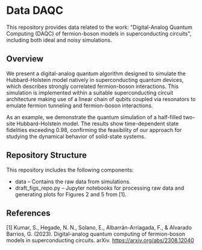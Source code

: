 # Data DAQC
This repository provides data related to the work: "Digital-Analog Quantum Computing (DAQC) of fermion-boson models in superconducting circuits", including both ideal and noisy simulations.

## Overview
We present a digital-analog quantum algorithm designed to simulate the Hubbard-Holstein model natively in superconducting quantum devices, which describes strongly correlated fermion-boson interactions. This simulation is implemented within a suitable superconducting circuit architecture making use of a linear chain of qubits coupled via resonators to emulate fermion tunneling and fermion-boson interactions.

As an example, we demonstrate the quantum simulation of a half-filled two-site Hubbard-Holstein model. The results show time-dependent state fidelities exceeding 0.98, confirming the feasibility of our approach for studying the dynamical behavior of solid-state systems.

## Repository Structure
This repository includes the following components:

- data – Contains the raw data from simulations.
- draft_figs_repo.py – Jupyter notebooks for processing raw data and generating plots for Figures 2 and 5 from [1].

## References
[1] Kumar, S., Hegade, N. N., Solano, E., Albarrán-Arriagada, F., & Alvarado Barrios, G. (2023). Digital-analog quantum computing of fermion-boson models in superconducting circuits. arXiv. https://arxiv.org/abs/2308.12040
